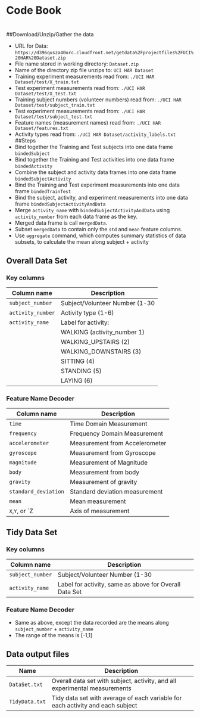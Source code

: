 # Code Book
#
##Download/Unzip/Gather the data
* URL for Data: `https://d396qusza40orc.cloudfront.net/getdata%2Fprojectfiles%2FUCI%20HAR%20Dataset.zip`
* File name stored in working directory: `Dataset.zip`
* Name of the directory zip file unzips to: `UCI HAR Dataset`
* Training experiment measurements read from: `./UCI HAR Dataset/test/X_train.txt`
* Test experiment measurements read from: `./UCI HAR Dataset/test/X_test.txt`
* Training subject numbers (volunteer numbers) read from: `./UCI HAR Dataset/test/subject_train.txt`
* Test experiment measurements read from: `./UCI HAR Dataset/test/subject_test.txt`
* Feature names (measurement names) read from: `./UCI HAR Dataset/features.txt`
* Activity types read from: `./UCI HAR Dataset/activity_labels.txt`
##Steps
* Bind together the Training and Test subjects into one data frame `bindedSubject`
* Bind together the Training and Test activities into one data frame `bindedActivity`
* Combine the subject and activity data frames into one data frame `bindedSubjectActivity`
* Bind the Training and Test experiment measurements into one data frame `bindedTrainTest`
* Bind the subject, activity, and experiment measurements into one data frame `bindedSubjectActivityAndData`
* Merge `activity_name` with `bindedSubjectActivityAndData` using  `activity_number` from each data frame as the key.
* Merged data frame is call `mergedData`.
* Subset `mergedData` to contain only the `std` and `mean` feature columns.
* Use `aggregate` command, which computes summary statistics of data subsets, to calculate the mean along subject + activity
## Overall Data Set
### Key columns
Column name         | Description
--------------------|------------
`subject_number`    | Subject/Volunteer Number (1-30
`activity_number`   | Activity type (1-6)
`activity_name`     | Label for activity:
                    | WALKING (activity_number 1)
                    | WALKING_UPSTAIRS (2)
                    | WALKING_DOWNSTAIRS (3)
                    | SITTING (4)
                    | STANDING (5)
                    | LAYING (6)

### Feature Name Decoder
Column name         | Description
--------------------|------------
`time`              | Time Domain Measurement
`frequency`         | Frequency Domain Measurement
`accelerometer`     | Measurement from Accelerometer
`gyroscope`         | Measurement from Gyroscope
`magnitude`         | Measurement of Magnitude
`body`              | Measurement from body
`gravity`           | Measurement of gravity
`standard_deviation`| Standard deviation measurement
`mean`              | Mean measurement
`X`,`Y`, or `Z      | Axis of measurement
## Tidy Data Set
### Key columns
Column name         | Description
--------------------|------------
`subject_number`    | Subject/Volunteer Number (1-30
`activity_name`     | Label for activity, same as above for Overall Data Set

### Feature Name Decoder
* Same as above, except the data recorded are the means along `subject_number` + `activity_name`
* The range of the means is [-1,1]

## Data output files
Name                | Description
--------------------|------------
`DataSet.txt`       | Overall data set with subject, activity, and all experimental measurements
`TidyData.txt`      | Tidy data set with average of each variable for each activity and each subject

